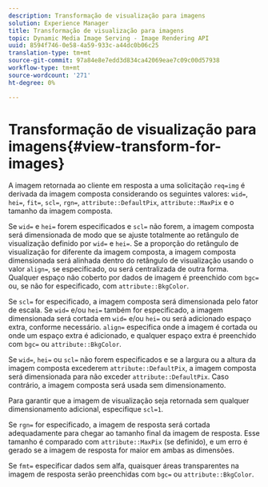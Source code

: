 ```yaml
---
description: Transformação de visualização para imagens
solution: Experience Manager
title: Transformação de visualização para imagens
topic: Dynamic Media Image Serving - Image Rendering API
uuid: 8594f746-0e58-4a59-933c-a44dc0b06c25
translation-type: tm+mt
source-git-commit: 97a84e8e7edd3d834ca42069eae7c09c00d57938
workflow-type: tm+mt
source-wordcount: '271'
ht-degree: 0%

---
```



# Transformação de visualização para imagens{#view-transform-for-images}

A imagem retornada ao cliente em resposta a uma solicitação `req=img` é derivada da imagem composta considerando os seguintes valores: `wid=`, `hei=`, `fit=`, `scl=`, `rgn=`, `attribute::DefaultPix`, `attribute::MaxPix` e o tamanho da imagem composta.

Se `wid=` e `hei=` forem especificados e `scl=` não forem, a imagem composta será dimensionada de modo que se ajuste totalmente ao retângulo de visualização definido por `wid=` e `hei=`. Se a proporção do retângulo de visualização for diferente da imagem composta, a imagem composta dimensionada será alinhada dentro do retângulo de visualização usando o valor `align=`, se especificado, ou será centralizada de outra forma. Qualquer espaço não coberto por dados de imagem é preenchido com `bgc=` ou, se não for especificado, com `attribute::BkgColor`.

Se `scl=` for especificado, a imagem composta será dimensionada pelo fator de escala. Se `wid=` e/ou `hei=` também for especificado, a imagem dimensionada será cortada em `wid=` e/ou `hei=` ou será adicionado espaço extra, conforme necessário. `align=` especifica onde a imagem é cortada ou onde um espaço extra é adicionado, e qualquer espaço extra é preenchido com  `bgc=` ou  `attribute::BkgColor`.

Se `wid=`, `hei=` ou `scl=` não forem especificados e se a largura ou a altura da imagem composta excederem `attribute::DefaultPix`, a imagem composta será dimensionada para não exceder `attribute::DefaultPix`. Caso contrário, a imagem composta será usada sem dimensionamento.

Para garantir que a imagem de visualização seja retornada sem qualquer dimensionamento adicional, especifique `scl=1`.

Se `rgn=` for especificado, a imagem de resposta será cortada adequadamente para chegar ao tamanho final da imagem de resposta. Esse tamanho é comparado com `attribute::MaxPix` (se definido), e um erro é gerado se a imagem de resposta for maior em ambas as dimensões.

Se `fmt=` especificar dados sem alfa, quaisquer áreas transparentes na imagem de resposta serão preenchidas com `bgc=` ou `attribute::BkgColor`.
